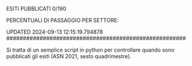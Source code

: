 ESITI PUBBLICATI 0/190 

PERCENTUALI DI PASSAGGIO PER SETTORE:

UPDATED 2024-09-13 12:15:19.794878
###################################################### 

Si tratta di un semplice script in python per controllare quando sono pubblicati gli esiti (ASN 2021, sesto quadrimestre).

